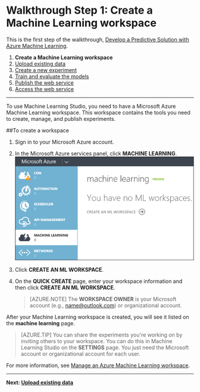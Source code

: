 <properties 
	pageTitle="Step 1: Create a Machine Learning workspace | Microsoft Azure" 
	description="Step 1 of the Develop a predictive solution walkthrough: Learn how to set up a new Azure Machine Learning Studio workspace." 
	services="machine-learning" 
	documentationCenter="" 
	authors="garyericson" 
	manager="paulettm" 
	editor="cgronlun"/>

<tags 
	ms.service="machine-learning" 
	ms.workload="data-services" 
	ms.tgt_pltfrm="na" 
	ms.devlang="na" 
	ms.topic="article" 
	ms.date="04/22/2015" 
	ms.author="garye"/>


# Walkthrough Step 1: Create a Machine Learning workspace

This is the first step of the walkthrough, [Develop a Predictive Solution with Azure Machine Learning](machine-learning-walkthrough-develop-predictive-solution.md). 


1.	**Create a Machine Learning workspace**
2.	[Upload existing data](machine-learning-walkthrough-2-upload-data.md)
3.	[Create a new experiment](machine-learning-walkthrough-3-create-new-experiment.md)
4.	[Train and evaluate the models](machine-learning-walkthrough-4-train-and-evaluate-models.md)
5.	[Publish the web service](machine-learning-walkthrough-5-publish-web-service.md)
6.	[Access the web service](machine-learning-walkthrough-6-access-web-service.md)

----------

To use Machine Learning Studio, you need to have a Microsoft Azure Machine Learning workspace. This workspace contains the tools you need to create, manage, and publish experiments.  

##To create a workspace  

1.	Sign in to your Microsoft Azure account.
2.	In the Microsoft Azure services panel, click **MACHINE LEARNING**.  
![Create workspace][1]

3.	Click **CREATE AN ML WORKSPACE**.
4.	On the **QUICK CREATE** page, enter your workspace information and then click **CREATE AN ML WORKSPACE**.

	> [AZURE.NOTE] The **WORKSPACE OWNER** is your Microsoft account (e.g., name@outlook.com) or organizational account.

After your Machine Learning workspace is created, you will see it listed on the **machine learning** page.  

> [AZURE.TIP] You can share the experiments you're working on by inviting others to your workspace. You can do this in Machine Learning Studio on the **SETTINGS** page. You just need the Microsoft account or organizational account for each user.

For more information, see [Manage an Azure Machine Learning workspace](machine-learning-manage-workspace.md).

----------

**Next: [Upload existing data](machine-learning-walkthrough-2-upload-data.md)**

[1]: ./media/machine-learning-walkthrough-1-create-ml-workspace/create1.png
 